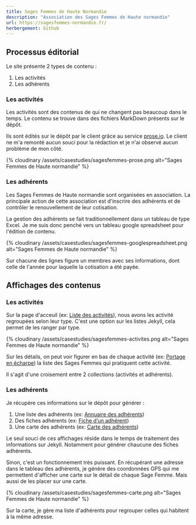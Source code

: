 ```yaml
---
title: Sages Femmes de Haute Normandie
description: "Association des Sages Femmes de Haute normandie"
url: https://sagesfemmes-normandie.fr/
herbergement: Github
---
```


## Processus éditorial

Le site présente 2 types de contenu :

1. Les activités
2. Les adhérents

### Les activités

Les activités sont des contenus de qui ne changent pas beaucoup dans le temps. Le contenu se trouve dans des fichiers MarkDown présents sur le dépôt.

Ils sont édités sur le dépôt par le client grâce au service [prose.io](https://prose.io). Le client ne m'a remonté aucun souci pour la rédaction et je n'ai observé aucun problème de mon côté.

<div>
{% cloudinary /assets/casestudies/sagesfemmes-prose.png alt="Sages Femmes de Haute normandie" %}
</div>

### Les adhérents

Les Sages Femmes de Haute normandie sont organisées en association. La principale action de cette association est d'inscrire des adhérents et de contrôler le renouvellement de leur cotisation.

La gestion des adhérents se fait traditionnellement dans un tableau de type Excel. Je me suis donc penché vers un tableau google spreadsheet pour l'édition de contenu.

{% cloudinary /assets/casestudies/sagesfemmes-googlespreadsheet.png alt="Sages Femmes de Haute normandie" %}

Sur chacune des lignes figure un membres avec ses informations, dont celle de l'année pour laquelle la cotisation a été payée.

## Affichages des contenus

### Les activités

Sur la page d'acceuil (ex: [Liste des activités](https://sagesfemmes-normandie.fr/)), nous avons les activité regroupées selon leur type. C'est une option sur les listes Jekyll, cela permet de les ranger par type.

{% cloudinary /assets/casestudies/sagesfemmes-activites.png alt="Sages Femmes de Haute normandie" %}

Sur les détails, on peut voir figurer en bas de chaque activité (ex: [Portage en écharpe](https://sagesfemmes-normandie.fr/portage-en-echarpe/)) la liste des Sages Femmes qui pratiquent cette activité.

Il s'agit d'une croisement entre 2 collections (activités et adhérents).

### Les adhérents

Je récupère ces informations sur le dépôt pour générer :

1. Une liste des adhérents (ex: [Annuaire des adhérents](https://sagesfemmes-normandie.fr/annuaire.html))
2. Des fiches adhérents (ex: [Fiche d’un adhérent](https://sagesfemmes-normandie.fr/helene-stevenin/))
3. Une carte des adhérents (ex: [Carte des adhérents](https://sagesfemmes-normandie.fr/carte.html))

Le seul souci de ces affichages réside dans le temps de traitement des informations sur Jekyll. Notamment pour générer chaucune des fiches adhérents.

Sinon, c'est un fonctionnement très puissant. En récupérant une adresse dans le tableau des adhérents, je génère des coordonnées GPS qui me permettent d'afficher une carte sur le détail de chaque Sage Femme. Mais aussi de les placer sur une carte.

{% cloudinary /assets/casestudies/sagesfemmes-carte.png alt="Sages Femmes de Haute normandie" %}

Sur la carte, je gère ma liste d'adhérents pour regrouper celles qui habitent à la même adresse.






